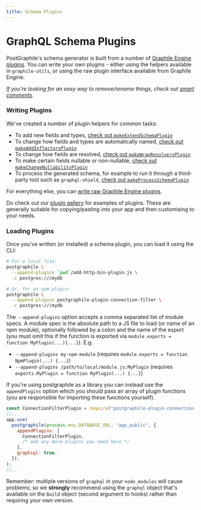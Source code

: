 ```yaml
---
title: Schema Plugins
---
```


# GraphQL Schema Plugins

PostGraphile's schema generator is built from a number of
[Graphile Engine plugins](https://build.graphile.org/graphile-build/4/plugins). You can
write your own plugins - either using the helpers available in `graphile-utils`,
or using the raw plugin interface available from Graphile Engine.

_If you're looking for an easy way to remove/rename things, check out
[smart comments](./smart-comments)._

### Writing Plugins

We've created a number of plugin helpers for common tasks:

- To add new fields and types,
  [check out `makeExtendSchemaPlugin`](./make-extend-schema-plugin)
- To change how fields and types are automatically named,
  [check out `makeAddInflectorsPlugin`](./make-add-inflectors-plugin)
- To change how fields are resolved,
  [check out `makeWrapResolversPlugin`](./make-wrap-resolvers-plugin)
- To make certain fields nullable or non-nullable,
  [check out `makeChangeNullabilityPlugin`](./make-change-nullability-plugin)
- To process the generated schema, for example to run it through a third-party
  tool such as `graphql-shield`,
  [check out `makeProcessSchemaPlugin`](./make-process-schema-plugin)

For everything else, you can
[write raw Graphile Engine plugins](./extending-raw).

Do check out our [plugin gallery](./plugin-gallery) for examples of plugins.
These are generally suitable for copying/pasting into your app and then
customising to your needs.

### Loading Plugins

Once you've written (or installed) a schema plugin, you can load it using the
CLI:

```bash
# For a local file:
postgraphile \
  --append-plugins `pwd`/add-http-bin-plugin.js \
  -c postgres:///mydb

# Or, for an npm plugin:
postgraphile \
  --append-plugins postgraphile-plugin-connection-filter \
  -c postgres:///mydb
```

The `--append-plugins` option accepts a comma separated list of module specs. A
module spec is the absolute path to a JS file to load (or name of an npm
module), optionally followed by a colon and the name of the export (you must
omit this if the function is exported via
`module.exports = function MyPlugin(...){...}`). E.g.

- `--append-plugins my-npm-module` (requires
  `module.exports = function NpmPlugin(...) {...}`)
- `--append-plugins /path/to/local/module.js:MyPlugin` (requires
  `exports.MyPlugin = function MyPlugin(...) {...}`)

If you're using postgraphile as a library you can instead use the
`appendPlugins` option which you should pass an array of plugin functions (you
are responsible for importing these functions yourself).

```js
const ConnectionFilterPlugin = require("postgraphile-plugin-connection-filter");
//...
app.use(
  postgraphile(process.env.DATABASE_URL, "app_public", {
    appendPlugins: [
      ConnectionFilterPlugin,
      /* add any more plugins you need here */
    ],
    graphiql: true,
  }),
);
//...
```

Remember: multiple versions of `graphql` in your `node_modules` will cause
problems; so we **strongly** recommend using the `graphql` object that's
available on the `Build` object (second argument to hooks) rather than requiring
your own version.
